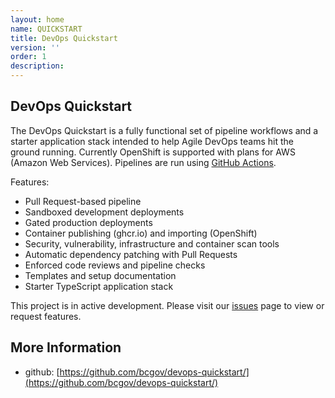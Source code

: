 ```yaml
---
layout: home
name: QUICKSTART
title: DevOps Quickstart
version: ''
order: 1
description: 
---
```

## DevOps Quickstart 
The DevOps Quickstart is a fully functional set of pipeline workflows and a starter application stack intended to help Agile DevOps teams hit the ground running. Currently OpenShift is supported with plans for AWS (Amazon Web Services). Pipelines are run using [GitHub Actions](https://github.com/bcgov/devops-quickstart/actions).
<br>

Features:
<br>
- Pull Request-based pipeline
- Sandboxed development deployments
- Gated production deployments
- Container publishing (ghcr.io) and importing (OpenShift)
- Security, vulnerability, infrastructure and container scan tools
- Automatic dependency patching with Pull Requests
- Enforced code reviews and pipeline checks
- Templates and setup documentation
- Starter TypeScript application stack

This project is in active development.  Please visit our [issues](https://github.com/bcgov/devops-quickstart/issues) page to view or request features.

## More Information
+ github: [https://github.com/bcgov/devops-quickstart/](https://github.com/bcgov/devops-quickstart/)
  